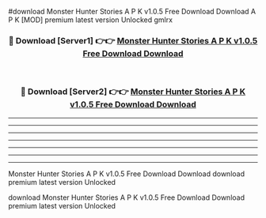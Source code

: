 #download Monster Hunter Stories A P K v1.0.5 Free Download Download A P K [MOD] premium latest version Unlocked gmlrx 



<div align="center">
<h3>🔴 Download [Server1] 👉👉 <a href="https://apkdownload1.web.app/">Monster Hunter Stories A P K v1.0.5 Free Download Download</a></h3><br>

<h3>🔴 Download [Server2] 👉👉 <a href="https://apkdownload1.web.app/">Monster Hunter Stories A P K v1.0.5 Free Download Download</a></h3>
</div>





----------------------------------------------------------

----------------------------------------------------------

----------------------------------------------------------

----------------------------------------------------------

----------------------------------------------------------

----------------------------------------------------------

----------------------------------------------------------

Monster Hunter Stories A P K v1.0.5 Free Download Download download premium latest version Unlocked

download Monster Hunter Stories A P K v1.0.5 Free Download Download premium latest version Unlocked
